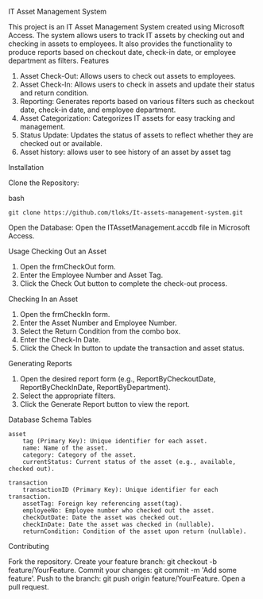 IT Asset Management System

This project is an IT Asset Management System created using Microsoft Access. The system allows users to track IT assets by checking out and checking in assets to employees. It also provides the functionality to produce reports based on checkout date, check-in date, or employee department as filters.
Features

   1. Asset Check-Out: Allows users to check out assets to employees.
   2.  Asset Check-In: Allows users to check in assets and update their status and return condition.
   3.  Reporting: Generates reports based on various filters such as checkout date, check-in date, and employee department.
   4.  Asset Categorization: Categorizes IT assets for easy tracking and management.
   5.  Status Update: Updates the status of assets to reflect whether they are checked out or available.
   6.  Asset history: allows user to see history of an asset by asset tag

Installation

  Clone the Repository:

  bash

    git clone https://github.com/tloks/It-assets-management-system.git

  Open the Database:
      Open the ITAssetManagement.accdb file in Microsoft Access.

Usage
Checking Out an Asset

  1. Open the frmCheckOut form.
  2. Enter the Employee Number and Asset Tag.
  3. Click the Check Out button to complete the check-out process.

Checking In an Asset

  1. Open the frmCheckIn form.
  2. Enter the Asset Number and Employee Number.
  3. Select the Return Condition from the combo box.
  4. Enter the Check-In Date.
  5. Click the Check In button to update the transaction and asset status.

Generating Reports

  1. Open the desired report form (e.g., ReportByCheckoutDate, ReportByCheckInDate, ReportByDepartment).
  2. Select the appropriate filters.
  3. Click the Generate Report button to view the report.

Database Schema
Tables

    asset
        tag (Primary Key): Unique identifier for each asset.
        name: Name of the asset.
        category: Category of the asset.
        currentStatus: Current status of the asset (e.g., available, checked out).
  
    transaction
        transactionID (Primary Key): Unique identifier for each transaction.
        assetTag: Foreign key referencing asset(tag).
        employeeNo: Employee number who checked out the asset.
        checkOutDate: Date the asset was checked out.
        checkInDate: Date the asset was checked in (nullable).
        returnCondition: Condition of the asset upon return (nullable).

Contributing

  Fork the repository.
  Create your feature branch: git checkout -b feature/YourFeature.
  Commit your changes: git commit -m 'Add some feature'.
  Push to the branch: git push origin feature/YourFeature.
    Open a pull request.
